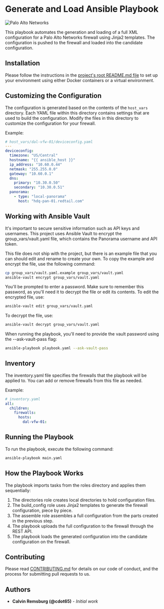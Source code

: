 # Generate and Load Ansible Playbook

![Palo Alto Networks](../../../../images/paloaltonetworks_logo.png)

This playbook automates the generation and loading of a full XML configuration for a Palo Alto Networks firewall using Jinja2 templates. The configuration is pushed to the firewall and loaded into the candidate configuration.

## Installation

Please follow the instructions in the [project's root README.md file](../../../../README.md) to set up your environment using either Docker containers or a virtual environment.

## Customizing the Configuration

The configuration is generated based on the contents of the `host_vars` directory. Each YAML file within this directory contains settings that are used to build the configuration. Modify the files in this directory to customize the configuration for your firewall.

Example:

```yaml
# host_vars/dal-vfw-01/deviceconfig.yaml
---
deviceconfig:
  timezone: "US/Central"
  hostname: "{{ ansible_host }}"
  ip_address: "10.60.0.44"
  netmask: "255.255.0.0"
  gateway: "10.60.0.1"
  dns:
    primary: "10.30.0.50"
    secondary: "10.30.0.51"
  panorama:
    - type: "local-panorama"
      host: "hdq-pan-01.redtail.com"
```


## Working with Ansible Vault

It's important to secure sensitive information such as API keys and usernames. This project uses Ansible Vault to encrypt the group_vars/vault.yaml file, which contains the Panorama username and API token.

This file does not ship with the project, but there is an example file that you can should edit and rename to create your own. To copy the example and encrypt the file, use the following command:

```bash
cp group_vars/vault.yaml.example group_vars/vault.yaml
ansible-vault encrypt group_vars/vault.yaml
```

You'll be prompted to enter a password. Make sure to remember this password, as you'll need it to decrypt the file or edit its contents. To edit the encrypted file, use:

```bash
ansible-vault edit group_vars/vault.yaml
```

To decrypt the file, use:

```bash
ansible-vault decrypt group_vars/vault.yaml
```

When running the playbook, you'll need to provide the vault password using the --ask-vault-pass flag:

```bash
ansible-playbook playbook.yaml --ask-vault-pass
```

## Inventory

The inventory.yaml file specifies the firewalls that the playbook will be applied to. You can add or remove firewalls from this file as needed.

Example:

```yaml
# inventory.yaml
all:
  children:
    firewalls:
      hosts:
        dal-vfw-01:
```

## Running the Playbook

To run the playbook, execute the following command:

```bash
ansible-playbook main.yaml
```

## How the Playbook Works

The playbook imports tasks from the roles directory and applies them sequentially:

1. The directories role creates local directories to hold configuration files.
2. The build_config role uses Jinja2 templates to generate the firewall configuration, piece by piece.
3. The assemble role assembles a full configuration from the parts created in the previous step.
4. The playbook uploads the full configuration to the firewall through the REST API.
5. The playbook loads the generated configuration into the candidate configuration on the firewall.

## Contributing

Please read [CONTRIBUTING.md](../../../CONTRIBUTING.md) for details on our code of conduct, and the process for submitting pull requests to us.

## Authors

- **Calvin Remsburg (@cdot65)** - _Initial work_
